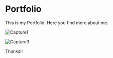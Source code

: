 # Portfolio
This is my Portfolio. Here you find more about me.

![Capture1](https://github.com/user-attachments/assets/194ab7b3-c62a-4d3f-ad21-e7897c97a252)


![Capture3](https://github.com/user-attachments/assets/cc19bf33-d405-4d2c-81d3-f7151b73c2f5)


Thanks!!
